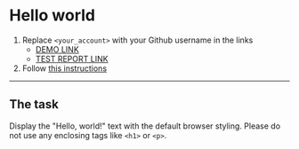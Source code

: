 # Hello world
1. Replace `<your_account>` with your Github username in the links
    - [DEMO LINK](https://Wincherz.github.io/layout_hello-world/) <br>
    - [TEST REPORT LINK](https://Wincherz.github.io/layout_hello-world/report/html_report/)
2. Follow [this instructions](https://mate-academy.github.io/layout_task-guideline/)
___

## The task 
Display the "Hello, world!" text with the default browser styling. Please do not 
use any enclosing tags like `<h1>` or `<p>`.
